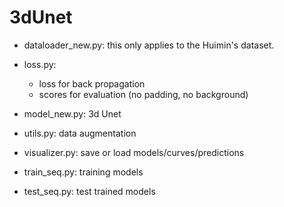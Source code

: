 # 3dUnet

- dataloader_new.py: this only applies to the Huimin's dataset.

- loss.py:
  - loss for back propagation
  - scores for evaluation (no padding, no background)
  
- model_new.py: 3d Unet

- utils.py: data augmentation

- visualizer.py: save or load models/curves/predictions

- train_seq.py: training models

- test_seq.py: test trained models
